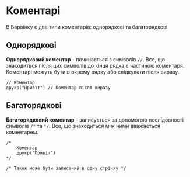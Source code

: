 # Коментарі

В Барвінку є два типи коментарів: однорядкові та багаторядкові

## Однорядкові

**Однорядковий коментар** - починається з символів `//`. Все, що знаходиться після цих символів до кінця рядка є частиною коментаря. Коментарі можуть бути в окрему рядку або слідкувати після виразу.

``` periwinkle
// Коментар
друкр("Привіт") // Коментар після виразу
```

## Багаторядкові

**Багаторядковий коментар** - записується за допомогою послідовності символів `/*` та `*/`. Все, що знаходиться між ними вважається коментарем.

``` periwinkle
/*
    Коментар
    друкр("Привіт")
*/

/* Також може бути записаний в одну стрічку */
```